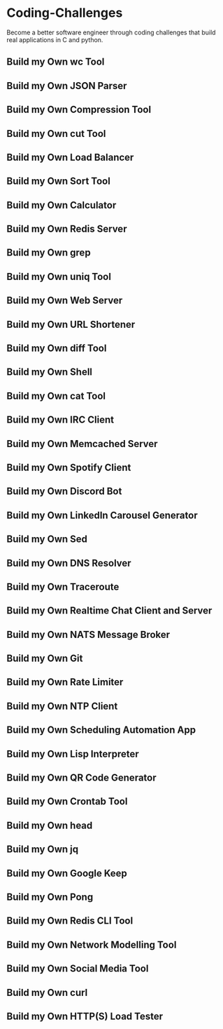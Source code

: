 # Coding-Challenges
Become a better software engineer through coding challenges that build real applications in C and python.

## Build my Own wc Tool
## Build my Own JSON Parser
## Build my Own Compression Tool
## Build my Own cut Tool
## Build my Own Load Balancer
## Build my Own Sort Tool
## Build my Own Calculator
## Build my Own Redis Server
## Build my Own grep
## Build my Own uniq Tool
## Build my Own Web Server
## Build my Own URL Shortener
## Build my Own diff Tool
## Build my Own Shell
## Build my Own cat Tool
## Build my Own IRC Client
## Build my Own Memcached Server
## Build my Own Spotify Client
## Build my Own Discord Bot
## Build my Own LinkedIn Carousel Generator
## Build my Own Sed
## Build my Own DNS Resolver
## Build my Own Traceroute
## Build my Own Realtime Chat Client and Server
## Build my Own NATS Message Broker
## Build my Own Git
## Build my Own Rate Limiter
## Build my Own NTP Client
## Build my Own Scheduling Automation App
## Build my Own Lisp Interpreter
## Build my Own QR Code Generator
## Build my Own Crontab Tool
## Build my Own head
## Build my Own jq
## Build my Own Google Keep
## Build my Own Pong
## Build my Own Redis CLI Tool
## Build my Own Network Modelling Tool
## Build my Own Social Media Tool
## Build my Own curl
## Build my Own HTTP(S) Load Tester
